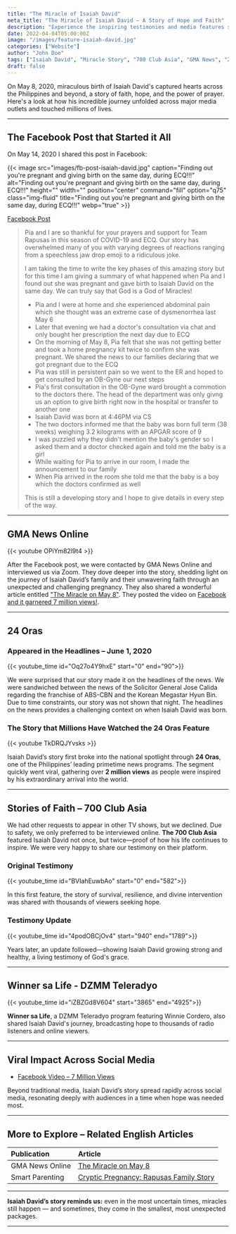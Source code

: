```yaml
---
title: "The Miracle of Isaiah David"
meta_title: "The Miracle of Isaiah David – A Story of Hope and Faith"
description: "Experience the inspiring testimonies and media features surrounding the miraculous birth of Isaiah David."
date: 2022-04-04T05:00:00Z
image: "/images/feature-isaiah-david.jpg"
categories: ["Website"]
author: "John Doe"
tags: ["Isaiah David", "Miracle Story", "700 Club Asia", "GMA News", "24 Oras", "DZMM Teleradyo", "Facebook", "YouTube"]
draft: false
---
```

On May 8, 2020, miraculous birth of Isaiah David's captured hearts across the Philippines and beyond, a story of faith, hope, and the power of prayer. Here's a look at how his incredible journey unfolded across major media outlets and touched millions of lives.

---

## The Facebook Post that Started it All

On May 14, 2020 I shared this post in Facebook:

{{< image src="images/fb-post-isaiah-david.jpg" caption="Finding out you're pregnant and giving birth on the same day, during ECQ!!!" alt="Finding out you're pregnant and giving birth on the same day, during ECQ!!!" height="" width="" position="center" command="fill" option="q75" class="img-fluid" title="Finding out you're pregnant and giving birth on the same day, during ECQ!!!"  webp="true" >}}

[Facebook Post](https://www.facebook.com/story.php?story_fbid=10157266063333161&id=567318160&rdid=8BPSwIPMx743NK8z)

>Pia and I are so thankful for your prayers and support for Team Rapusas in this season of COVID-19 and ECQ. Our story has overwhelmed many of you with varying degrees of reactions ranging from a speechless jaw drop emoji to a ridiculous joke.
>
>I am taking the time to write the key phases of this amazing story but for this time I am giving a summary of what happened when Pia and I found out she was pregnant and gave birth to Isaiah David on the same day. We can truly say that God is a God of Miracles!
>
>- Pia and I were at home and she experienced abdominal pain which she thought was an extreme case of dysmenorrhea last May 6
>- Later that evening we had a doctor's consultation via chat and only bought her prescription the next day due to ECQ
>- On the morning of May 8, Pia felt that she was not getting better and took a home pregnancy kit twice to confirm she was pregnant. We shared the news to our families declaring that we got pregnant due to the ECQ
>- Pia was still in persistent pain so we went to the ER and hoped to get consulted by an OB-Gyne our next steps
>- Pia's first consultation in the OB-Gyne ward brought a commotion to the doctors there. The head of the department was only givng us an option to give birth right now in the hospital or transfer to another one
>- Isaiah David was born at 4:46PM via CS
>- The two doctors informed me that the baby was born full term (38 weeks) weighing 3.2 kilograms with an APGAR score of 9
>- I was puzzled why they didn't mention the baby's gender so I asked them and a doctor checked again and told me the baby is a girl
>- While waiting for Pia to arrive in our room, I made the announcement to our family
>- When Pia arrived in the room she told me that the baby is a boy which the doctors confirmed as well
>
>This is still a developing story and I hope to give details in every step of the way.

---

## GMA News Online

{{< youtube OPiYm82l9t4 >}}

After the Facebook post, we were contacted by GMA News Online and interviewed us via Zoom. They dove deeper into the story, shedding light on the journey of Isaiah David’s family and their unwavering faith through an unexpected and challenging pregnancy. They also shared a wonderful article entitled ["The Miracle on May 8"](https://www.gmanetwork.com/news/specials/content/155/the-miracle-on-may-8/). They posted the video on [Facebook and it garnered 7 million views!](https://www.facebook.com/watch/?v=325783961750143).

---

## 24 Oras

### Appeared in the Headlines – June 1, 2020

{{< youtube_time id="Oq27o4Y9hxE" start="0" end="90">}}

We were surprised that our story made it on the headlines of the news. We were sandwiched between the news of the Solicitor General Jose Calida regarding the franchise of ABS-CBN and the Korean Megastar Hyun Bin. Due to time constraints, our story was not shown that night. The headlines on the news provides a challenging context on when Isaiah David was born.

### The Story that Millions Have Watched the 24 Oras Feature

{{< youtube TkDRQJYvsks >}}

Isaiah David’s story first broke into the national spotlight through **24 Oras**, one of the Philippines’ leading primetime news programs. The segment quickly went viral, gathering over **2 million views** as people were inspired by his extraordinary arrival into the world.

---

## Stories of Faith – 700 Club Asia

We had other requests to appear in other TV shows, but we declined. Due to safety, we only preferred to be interviewed online. **The 700 Club Asia** featured Isaiah David not once, but twice—proof of how his life continues to inspire. We were very happy to share our testimony on their platform.

### Original Testimony

{{< youtube_time id="BVIahEuwbAo" start="0" end="582">}}

In this first feature, the story of survival, resilience, and divine intervention was shared with thousands of viewers seeking hope.

### Testimony Update

{{< youtube_time id="4podOBCjOv4" start="940" end="1789">}}

Years later, an update followed—showing Isaiah David growing strong and healthy, a living testimony of God's grace.

---

## Winner sa Life - DZMM Teleradyo

{{< youtube_time id="iZBZGd8V604" start="3865" end="4925">}}

**Winner sa Life**, a DZMM Teleradyo program featuring Winnie Cordero, also shared Isaiah David's journey, broadcasting hope to thousands of radio listeners and online viewers.

---

## Viral Impact Across Social Media

- [Facebook Video – 7 Million Views](https://www.facebook.com/watch/?v=325783961750143)

Beyond traditional media, Isaiah David’s story spread rapidly across social media, resonating deeply with audiences in a time when hope was needed most.

---

## More to Explore – Related English Articles

| Publication     | Article                                                                                                                                                           |
| :-------------- | :---------------------------------------------------------------------------------------------------------------------------------------------------------------- |
| GMA News Online | [The Miracle on May 8](https://www.gmanetwork.com/news/specials/content/155/the-miracle-on-may-8/)                                                                |
| Smart Parenting | [Cryptic Pregnancy: Rapusas Family Story](https://www.smartparenting.com.ph/pregnancy/labor-and-childbirth/cryptic-pregnancy-rapusas-family-a00228-20200605-lfrm) |

---

**Isaiah David’s story reminds us:** even in the most uncertain times, miracles still happen — and sometimes, they come in the smallest, most unexpected packages.

---
